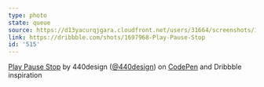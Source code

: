 ```yaml
---
type: photo
state: queue
source: https://d13yacurqjgara.cloudfront.net/users/31664/screenshots/1697968/play-pause-stop.gif
link: https://dribbble.com/shots/1697968-Play-Pause-Stop
id: '515'
---
```

<p data-height="332" data-theme-id="51" data-slug-hash="OPydzJ" data-default-tab="result" data-user="440design" class='codepen'><a href='http://codepen.io/440design/pen/OPydzJ/'>Play Pause Stop</a> by 440design (<a href='http://codepen.io/440design'>@440design</a>) on <a href='http://codepen.io'>CodePen</a> and Dribbble inspiration</p>
